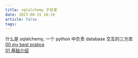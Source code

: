 ```yaml
---
title: sqlalchemy 子目录
date: 2023-08-15 10:19
article: false
tags: 
---
```


什么是 sqlalchemy, 一个 python 中负责 database 交互的三方库  
[00 my best pratice](my%20best%20practice)  
[01 基础介绍](sqlalchemy%20基础介绍)
